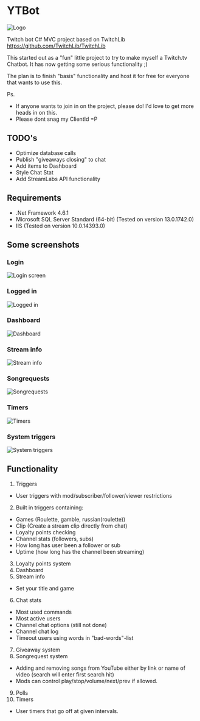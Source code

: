 # YTBot
![Logo](https://github.com/borgej/YTBot/blob/master/github_docs/ytb_logo2.png "Logo")


Twitch bot C# MVC project based on TwitchLib https://github.com/TwitchLib/TwitchLib

This started out as a "fun" little project to try to make myself a Twitch.tv Chatbot.
It has now getting some serious functionality ;)

The plan is to finish "basis" functionality and host it for free for everyone that wants to use this.

Ps. 
* If anyone wants to join in on the project, please do! I'd love to get more heads in on this.
* Please dont snag my ClientId =P

## TODO's
* Optimize database calls
* Publish "giveaways closing" to chat
* Add items to Dashboard
* Style Chat Stat
* Add StreamLabs API functionality


## Requirements 
* .Net Framework 4.6.1
* Microsoft SQL Server Standard (64-bit) (Tested on version 13.0.1742.0)
* IIS (Tested on version 10.0.14393.0)

## Some screenshots
### Login
![Login screen](https://github.com/borgej/YTBot/blob/master/github_docs/login.PNG "Login screen")

### Logged in
![Logged in](https://github.com/borgej/YTBot/blob/master/github_docs/loggedin.PNG "Logged in")

### Dashboard
![Dashboard](https://github.com/borgej/YTBot/blob/master/github_docs/dashboard.PNG "Dashboard")

### Stream info
![Stream info](https://github.com/borgej/YTBot/blob/master/github_docs/streaminfo.PNG "Stream info")

### Songrequests
![Songrequests](https://github.com/borgej/YTBot/blob/master/github_docs/songrequests.png "Songrequests")

### Timers
![Timers](https://github.com/borgej/YTBot/blob/master/github_docs/timers.PNG "Timers")

### System triggers
![System triggers](https://github.com/borgej/YTBot/blob/master/github_docs/systemtriggers.PNG "System triggers")

## Functionality
1. Triggers
* User triggers with mod/subscriber/follower/viewer restrictions
2. Built in triggers containing:
* Games (Roulette, gamble, russian(roulette))
* Clip (Create a stream clip directly from chat)
* Loyalty points checking
* Channel stats (followers, subs)
* How long has user been a follower or sub
* Uptime (how long has the channel been streaming)
3. Loyalty points system
4. Dashboard
5. Stream info
* Set your title and game
6. Chat stats
* Most used commands
* Most active users
* Channel chat options (still not done)
* Channel chat log
* Timeout users using words in "bad-words"-list

7. Giveaway system
8. Songrequest system
* Adding and removing songs from YouTube either by link or name of video (search will enter first search hit)
* Mods can control play/stop/volume/next/prev if allowed.
9. Polls
10. Timers
* User timers that go off at given intervals.

